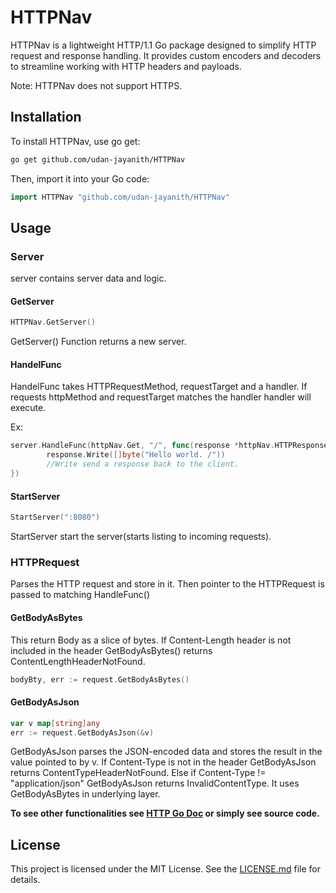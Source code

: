 # HTTPNav

HTTPNav is a lightweight HTTP/1.1 Go package designed to simplify HTTP request and response handling. It provides custom encoders and decoders to streamline working with HTTP headers and payloads.

Note: HTTPNav does not support HTTPS.

## Installation

To install HTTPNav, use go get:
```bash
go get github.com/udan-jayanith/HTTPNav
```
Then, import it into your Go code:
```go
import HTTPNav "github.com/udan-jayanith/HTTPNav"
```

## Usage

### Server
server contains server data and logic.

#### GetServer
```go
HTTPNav.GetServer()
```
GetServer() Function returns a new server.

#### HandelFunc
HandelFunc takes HTTPRequestMethod, requestTarget and a handler. If requests httpMethod and requestTarget matches the handler handler will execute.

Ex:
```go
server.HandleFunc(httpNav.Get, "/", func(response *httpNav.HTTPResponse, request *httpNav.HTTPRequest) {
		response.Write([]byte("Hello world. /"))
        //Write send a response back to the client.
})
```

#### StartServer
```go
StartServer(":8080")
```
StartServer start the server(starts listing to incoming requests). 

### HTTPRequest

Parses the HTTP request and store in it. Then pointer to the HTTPRequest is passed to matching HandleFunc()

#### GetBodyAsBytes
This return Body as a slice of bytes. If Content-Length header is not included in the header GetBodyAsBytes() returns ContentLengthHeaderNotFound.

```go
bodyBty, err := request.GetBodyAsBytes()
```
#### GetBodyAsJson
```go
var v map[string]any
err := request.GetBodyAsJson(&v)
```
GetBodyAsJson parses the JSON-encoded data and stores the result in the value pointed to by v. If Content-Type is not in the header GetBodyAsJson returns ContentTypeHeaderNotFound. Else if Content-Type != "application/json" GetBodyAsJson returns InvalidContentType. It uses GetBodyAsBytes in underlying layer.

**To see other functionalities see
[HTTP Go Doc](https://pkg.go.dev/github.com/udan-jayanith/HTTPNav) or simply see source code.**

## License
This project is licensed under the MIT License. See the [LICENSE.md](https://github.com/udan-jayanith/HTTPNav/blob/main/LICENSE.md) file for details.
